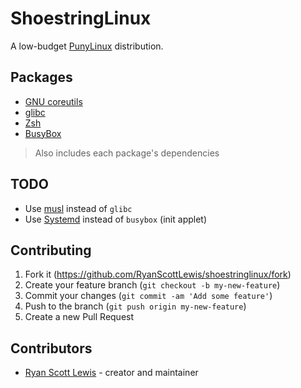 # ShoestringLinux

A low-budget [PunyLinux](https://github.com/RyanScottLewis/punylinux) distribution.

## Packages

* [GNU coreutils](https://www.gnu.org/software/coreutils/)
* [glibc](https://www.gnu.org/software/libc/)
* [Zsh](http://www.zsh.org/)
* [BusyBox](https://www.busybox.net/)

> Also includes each package's dependencies

## TODO

* Use [musl](http://www.musl-libc.org/) instead of `glibc`
* Use [Systemd](https://www.freedesktop.org/wiki/Software/systemd/) instead of `busybox` (init applet)

## Contributing

1. Fork it (<https://github.com/RyanScottLewis/shoestringlinux/fork>)
2. Create your feature branch (`git checkout -b my-new-feature`)
3. Commit your changes (`git commit -am 'Add some feature'`)
4. Push to the branch (`git push origin my-new-feature`)
5. Create a new Pull Request

## Contributors

- [Ryan Scott Lewis](https://github.com/RyanScottLewis) - creator and maintainer

